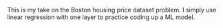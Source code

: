 This is my take on the Boston housing price dataset problem. I simply use linear regression with one layer to practice coding up a ML model.
